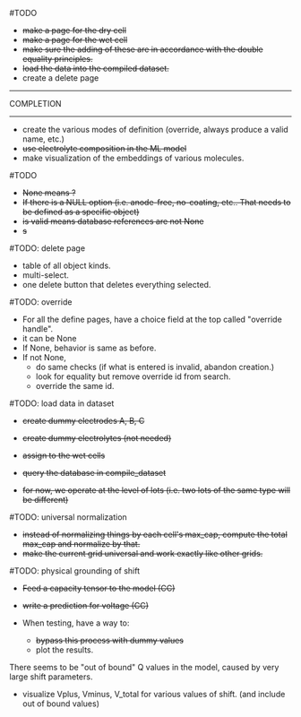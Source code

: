 #TODO

- ~~make a page for the dry cell~~
- ~~make a page for the wet cell~~
- ~~make sure the adding of these are in accordance with the double equality principles.~~
- ~~load the data into the compiled dataset.~~
- create a delete page

----------------------

COMPLETION

----------------------

- create the various modes of definition 
 (override, always produce a valid name, etc.)
- ~~use electrolyte composition in the ML model~~
- make visualization of the embeddings of various molecules.


#TODO

- ~~None means ?~~
- ~~If there is a NULL option (i.e. anode-free, no-coating, etc.. That needs to be defined as a specific object)~~
- ~~is valid means database references are not None~~
- ~~s~~ 


#TODO: delete page
- table of all object kinds.
- multi-select.
- one delete button that deletes everything selected.

#TODO: override

- For all the define pages, have a choice field at the top called "override handle".
- it can be None
- If None, behavior is same as before.
- If not None, 
  - do same checks (if what is entered is invalid, abandon creation.)
  - look for equality but remove override id from search.
  - override the same id.


#TODO: load data in dataset

- ~~create dummy electrodes A, B, C~~
- ~~create dummy electrolytes (not needed)~~
- ~~assign to the wet cells~~
- ~~query the database in compile_dataset~~

- ~~for now, we operate at the level of lots (i.e. two lots of the same type will be different)~~

#TODO: universal normalization

- ~~instead of normalizing things by each cell's max_cap, compute the total max_cap and normalize by that.~~
- ~~make the current grid universal and work exactly like other grids.~~


#TODO: physical grounding of shift

- ~~Feed a capacity tensor to the model (CC)~~
- ~~write a prediction for voltage (CC)~~

- When testing, have a way to:
    - ~~bypass this process with dummy values~~
    - plot the results.
    
There seems to be "out of bound" Q values in the model, caused by very large shift
parameters.

- visualize Vplus, Vminus, V_total for various values of shift. 
(and include out of bound values)